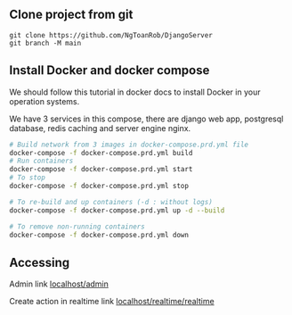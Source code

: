 ## Clone project from git
```
git clone https://github.com/NgToanRob/DjangoServer
git branch -M main
```

## Install Docker and docker compose

We should follow this tutorial in docker docs to install Docker in your operation systems.

We have 3 services in this compose, there are django web app, postgresql database, redis caching and server engine nginx.
```bash
# Build network from 3 images in docker-compose.prd.yml file
docker-compose -f docker-compose.prd.yml build
# Run containers
docker-compose -f docker-compose.prd.yml start
# To stop 
docker-compose -f docker-compose.prd.yml stop

# To re-build and up containers (-d : without logs)
docker-compose -f docker-compose.prd.yml up -d --build

# To remove non-running containers
docker-compose -f docker-compose.prd.yml down
```


## Accessing

Admin link [localhost/admin](localhost/admin)

Create action in realtime link [localhost/realtime/realtime](localhost/realtime/realtime)
